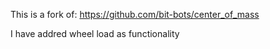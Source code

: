 This is a fork of:  https://github.com/bit-bots/center_of_mass

I have addred wheel load as functionality